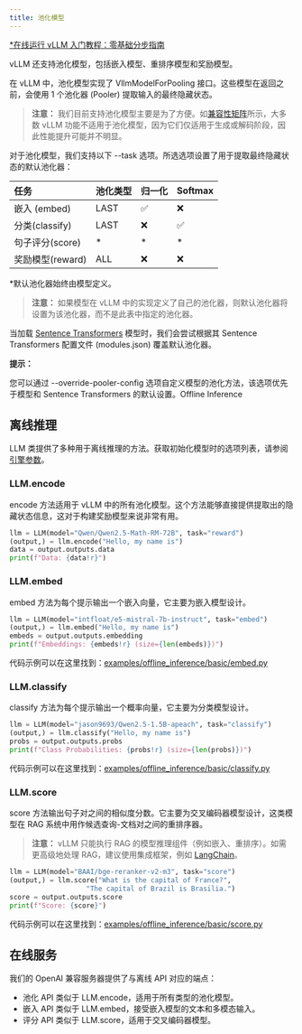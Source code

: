 ```yaml
---
title: 池化模型
---
```


[\*在线运行 vLLM 入门教程：零基础分步指南](https://openbayes.com/console/public/tutorials/rXxb5fZFr29?utm_source=vLLM-CNdoc&utm_medium=vLLM-CNdoc-V1&utm_campaign=vLLM-CNdoc-V1-25ap)

vLLM 还支持池化模型，包括嵌入模型、重排序模型和奖励模型。

在 vLLM 中，池化模型实现了 VllmModelForPooling 接口。这些模型在返回之前，会使用 1 个池化器 (Pooler) 提取输入的最终隐藏状态。

> **注意：**
> 我们目前支持池化模型主要是为了方便。如[兼容性矩阵](#compatibility-matrix)所示，大多数 vLLM 功能不适用于池化模型，因为它们仅适用于生成或解码阶段，因此性能提升可能并不明显。

对于池化模型，我们支持以下 --task 选项。所选选项设置了用于提取最终隐藏状态的默认池化器：

| 任务             | 池化类型 | 归一化 | Softmax |
| :--------------- | :------- | :----- | :------ |
| 嵌入 (embed)     | LAST     | ✅︎    | ❌      |
| 分类(classify)   | LAST     | ❌     | ✅︎     |
| 句子评分(score)  | \*       | \*     | \*      |
| 奖励模型(reward) | ALL      | ❌     | ❌      |

\*默认池化器始终由模型定义。

> **注意：**
> 如果模型在 vLLM 中的实现定义了自己的池化器，则默认池化器将设置为该池化器，而不是此表中指定的池化器。

当加载 [Sentence Transformers](https://huggingface.co/sentence-transformers) 模型时，我们会尝试根据其 Sentence Transformers 配置文件 (modules.json) 覆盖默认池化器。

**提示：**

您可以通过 --override-pooler-config 选项自定义模型的池化方法，该选项优先于模型和 Sentence Transformers 的默认设置。Offline Inference

## 离线推理

LLM 类提供了多种用于离线推理的方法。获取初始化模型时的选项列表，请参阅[引擎参数](#engine-args)。

### LLM.encode

encode 方法适用于 vLLM 中的所有池化模型。这个方法能够直接提供提取出的隐藏状态信息，这对于构建奖励模型来说非常有用。

```python
llm = LLM(model="Qwen/Qwen2.5-Math-RM-72B", task="reward")
(output,) = llm.encode("Hello, my name is")
data = output.outputs.data
print(f"Data: {data!r}")
```

### LLM.embed

embed 方法为每个提示输出一个嵌入向量，它主要为嵌入模型设计。

```python
llm = LLM(model="intfloat/e5-mistral-7b-instruct", task="embed")
(output,) = llm.embed("Hello, my name is")
embeds = output.outputs.embedding
print(f"Embeddings: {embeds!r} (size={len(embeds)})")
```

代码示例可以在这里找到：[examples/offline_inference/basic/embed.py](https://github.com/vllm-project/vllm/blob/main/examples/offline_inference/basic/embed.py)

### LLM.classify

classify 方法为每个提示输出一个概率向量，它主要为分类模型设计。

```python
llm = LLM(model="jason9693/Qwen2.5-1.5B-apeach", task="classify")
(output,) = llm.classify("Hello, my name is")
probs = output.outputs.probs
print(f"Class Probabilities: {probs!r} (size={len(probs)})")
```

代码示例可以在这里找到：[examples/offline_inference/basic/classify.py](https://github.com/vllm-project/vllm/blob/main/examples/offline_inference/basic/classify.py)

### LLM.score

score 方法输出句子对之间的相似度分数。它主要为交叉编码器模型设计，这类模型在 RAG 系统中用作候选查询-文档对之间的重排序器。

> **注意：**
> vLLM 只能执行 RAG 的模型推理组件（例如嵌入、重排序）。如需更高级地处理 RAG，建议使用集成框架，例如 [LangChain](https://github.com/langchain-ai/langchain)。

```python
llm = LLM(model="BAAI/bge-reranker-v2-m3", task="score")
(output,) = llm.score("What is the capital of France?",
                   "The capital of Brazil is Brasilia.")
score = output.outputs.score
print(f"Score: {score}")
```

代码示例可以在这里找到：[examples/offline_inference/basic/score.py](https://github.com/vllm-project/vllm/blob/main/examples/offline_inference/basic/score.py)

## 在线服务

我们的 OpenAI 兼容服务器提供了与离线 API 对应的端点：

- 池化 API 类似于 LLM.encode，适用于所有类型的池化模型。
- 嵌入 API 类似于 LLM.embed，接受嵌入模型的文本和多模态输入。
- 评分 API 类似于 LLM.score，适用于交叉编码器模型。
